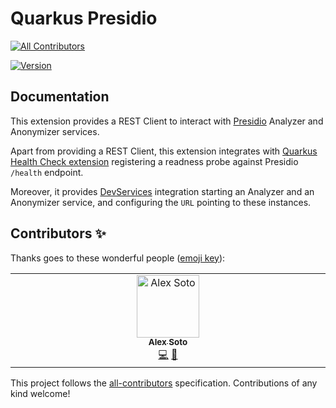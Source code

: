 # Quarkus Presidio
<!-- ALL-CONTRIBUTORS-BADGE:START - Do not remove or modify this section -->
[![All Contributors](https://img.shields.io/badge/all_contributors-1-orange.svg?style=flat-square)](#contributors-)
<!-- ALL-CONTRIBUTORS-BADGE:END -->

[![Version](https://img.shields.io/maven-central/v/io.quarkiverse.presidio/quarkus-presidio?logo=apache-maven&style=flat-square)](https://central.sonatype.com/artifact/io.quarkiverse.presidio/quarkus-presidio-parent)

## Documentation

This extension provides a REST Client to interact with [Presidio](https://microsoft.github.io/presidio/) Analyzer and Anonymizer services.

Apart from providing a REST Client, this extension integrates with [Quarkus Health Check extension](https://quarkus.io/guides/smallrye-health) registering a readness probe against Presidio `/health` endpoint.

Moreover, it provides [DevServices](https://quarkus.io/guides/dev-services) integration starting an Analyzer and an Anonymizer service, and configuring the `URL` pointing to these instances.

## Contributors ✨

Thanks goes to these wonderful people ([emoji key](https://allcontributors.org/docs/en/emoji-key)):

<!-- ALL-CONTRIBUTORS-LIST:START - Do not remove or modify this section -->
<!-- prettier-ignore-start -->
<!-- markdownlint-disable -->
<table>
  <tbody>
    <tr>
      <td align="center" valign="top" width="14.28%"><a href="http://www.lordofthejars.com"><img src="https://avatars.githubusercontent.com/u/1517153?v=4?s=100" width="100px;" alt="Alex Soto"/><br /><sub><b>Alex Soto</b></sub></a><br /><a href="https://github.com/quarkiverse/quarkus-presidio/commits?author=lordofthejars" title="Code">💻</a> <a href="#maintenance-lordofthejars" title="Maintenance">🚧</a></td>
    </tr>
  </tbody>
</table>

<!-- markdownlint-restore -->
<!-- prettier-ignore-end -->

<!-- ALL-CONTRIBUTORS-LIST:END -->

This project follows the [all-contributors](https://github.com/all-contributors/all-contributors) specification. Contributions of any kind welcome!
